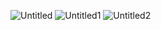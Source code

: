 ![Untitled](https://user-images.githubusercontent.com/58149556/194766187-4abdc071-66c6-4010-9cf2-5f6496aa0a64.png)
![Untitled1](https://user-images.githubusercontent.com/58149556/194766193-8cd04458-d031-44e5-ab4e-86445e042f76.png)
![Untitled2](https://user-images.githubusercontent.com/58149556/194766198-4678f633-51f7-4b05-91c6-ec550cbff79e.png)
